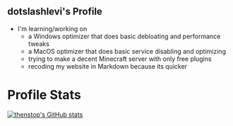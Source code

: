 ## dotslashlevi's Profile
- I'm learning/working on
  - a Windows optimizer that does basic debloating and performance tweaks
  - a MacOS optimizer that does basic service disabling and optimizing
  - trying to make a decent Minecraft server with only free plugins
  - recoding my website in Markdown because its quicker

# Profile Stats
[![thenstop's GitHub stats](https://github-readme-stats.vercel.app/api?username=thenstop)](https://github.com/anuraghazra/github-readme-stats)
